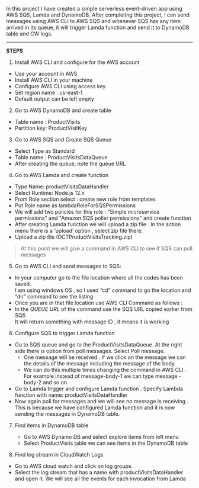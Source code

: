 In this project I have created a simple serverless event-driven app using AWS SQS, Lamda and DynamoDB. 
After completing this project, I can send messages using AWS CLI to AWS SQS and whenever SQS has any 
item arrived in its queue, it will trigger Lamda function and send it to DynamoDB table and CW logs.

---

**STEPS**
1. Install AWS CLI and configure for the AWS account
- Use your account in AWS 
- 	Install AWS CLI in your machine
- Configure AWS CLI using access key 
- Set region name : us-east-1
- Default output can be left empty

2. Go to AWS DynamoDB and create table 
- Table name : ProductVisits
- Partition key: ProductVisitKey

3. Go to AWS SQS and Create SQS Queue
- Select Type as Standard
- Table name : ProductVisitsDataQueue
- After creating the queue, note the queue URL
4. Go to AWS Lamda and create function
- Type Name: productVisitsDataHandler
- Select Runtime: Node.js 12.x
- From Role section select : create new role from templates	
- Put Role name as  lambdaRoleForSQSPermissions
- We will add two policies for this role : "Simple microservice permissions" and "Amazon SQS poller permissions" and create function
- After creating Lamda function we will upload a zip file . In the action menu there is a ‘upload’ option , select zip file there.
- Upload a zip file (DCTProductVisitsTracking.zip)
> At this point we will give a command in AWS CLI to see if SQS can poll messages 

5. Go to AWS CLI and send messages to SQS:
- In your computer go to the file location where all the codes has been saved.  
I am using windows OS , so I used “cd” command to go the location and “dir” command to see the listing
- Once you are in that file location use AWS CLI Command as follows : 
- In the *QUEUE URL* of the command use the SQS URL copied earlier from SQS  
It will return something with message ID , it means it is working 
6. Configure SQS to trigger Lamda function
- Go to SQS queue and go to the ProductVisitsDataQueue. At the right side there is option from poll messages. Select Poll message.   
   - One message will be received . If we click on the message we can the details of the message including the message of the body  
   - We can do this multiple times changing the command in AWS CLI . For example instead of message-body-1 we can type message -body-2 and so on.
- Go to Lamda trigger and configure Lamda function . Specify Lambda function with name: productVisitsDataHandler
- Now again poll for messages and we will see no message is receiving . This is because we have configured Lamda function and it is now sending the messages in DynamoDB table.

7. Find items in DynamoDB table 
    - Go to AWS Dynamo DB and select explore items from left menu
    - Select ProductVisits table we can see items in the DynamoDB table 

8.	Find log stream in CloudWatch Logs
- Go to AWS cloud watch and click on log groups.
- Select the log stream that has a name with productVisitsDataHandler and open it. We will see all the events for each invocation from Lamda

    
